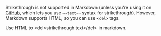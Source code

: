 Strikethrough is not supported in Markdown (unless you're using it on [GitHub](http://guides.github.com/overviews/mastering-markdown/), which lets you use `~~text~~` syntax for strikethrough). However, Markdown supports HTML, so you can use `<del>` tags.
<!--break-->
Use HTML to &lt;del&gt;strikethrough text&lt;/del&gt; in markdown.
